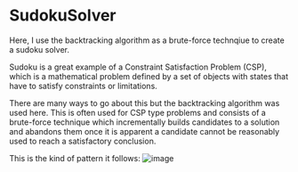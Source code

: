 # SudokuSolver

Here, I use the backtracking algorithm as a brute-force technqiue to create a sudoku solver. 

Sudoku is a great example of a Constraint Satisfaction Problem (CSP), which is a mathematical problem defined by a set of objects with states that have to satisfy constraints or limitations. 

There are many ways to go about this but the backtracking algorithm was used here. This is often used for CSP type problems and consists of a brute-force technique which incrementally builds candidates to a solution and abandons them once it is apparent a candidate cannot be reasonably used to reach a satisfactory conclusion. 

This is the kind of pattern it follows: 
![image](https://user-images.githubusercontent.com/84393679/224001087-f53f4208-351f-40c1-b8d7-fe043622542d.png)



